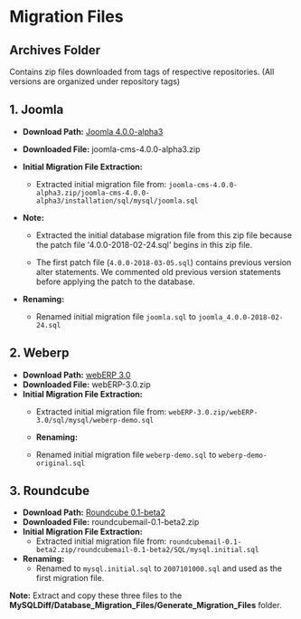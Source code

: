 # Migration Files

## Archives Folder
Contains zip files downloaded from tags of respective repositories. (All versions are organized under repository tags)

## 1. Joomla
- **Download Path:** [Joomla 4.0.0-alpha3](https://github.com/joomla/joomla-cms/releases/tag/4.0.0-alpha3)
- **Downloaded File:** joomla-cms-4.0.0-alpha3.zip
- **Initial Migration File Extraction:**
  - Extracted initial migration file from: `joomla-cms-4.0.0-alpha3.zip/joomla-cms-4.0.0-alpha3/installation/sql/mysql/joomla.sql`
- **Note:**
  - Extracted the initial database migration file from this zip file because the patch file '4.0.0-2018-02-24.sql' begins in this zip file.
  
  - The first patch file (`4.0.0-2018-03-05.sql`) contains previous version alter statements. We commented old previous version statements before applying the patch to the database.

- **Renaming:**
  - Renamed initial migration file `joomla.sql` to `joomla_4.0.0-2018-02-24.sql`  

## 2. Weberp
- **Download Path:** [webERP 3.0](https://github.com/webERP-team/webERP/releases/tag/v3.0)
- **Downloaded File:** webERP-3.0.zip
- **Initial Migration File Extraction:**
  - Extracted initial migration file from: `webERP-3.0.zip/webERP-3.0/sql/mysql/weberp-demo.sql`

  - **Renaming:**
  - Renamed initial migration file `weberp-demo.sql` to `weberp-demo-original.sql` 



## 3. Roundcube
- **Download Path:** [Roundcube 0.1-beta2](https://github.com/roundcube/roundcubemail/releases/tag/v0.1-beta2)
- **Downloaded File:** roundcubemail-0.1-beta2.zip
- **Initial Migration File Extraction:**
  - Extracted initial migration file from: `roundcubemail-0.1-beta2.zip/roundcubemail-0.1-beta2/SQL/mysql.initial.sql`
- **Renaming:**
  - Renamed to `mysql.initial.sql` to `2007101000.sql` and used as the first migration file.

**Note:** Extract and copy these three files to the __MySQLDiff/Database_Migration_Files/Generate_Migration_Files__ folder.